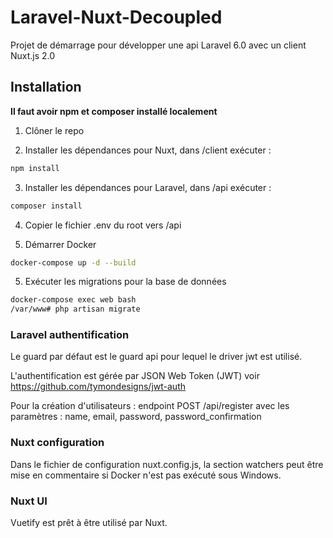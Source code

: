 # Laravel-Nuxt-Decoupled

Projet de démarrage pour développer une api Laravel 6.0 avec un client Nuxt.js 2.0

## Installation

**Il faut avoir npm et composer installé localement**

1) Clôner le repo 

2) Installer les dépendances pour Nuxt, dans /client exécuter :
```cmd
npm install
```

3) Installer les dépendances pour Laravel, dans /api exécuter :
```cmd
composer install
```

4) Copier le fichier .env du root vers /api

4) Démarrer Docker
```bash
docker-compose up -d --build
```

5) Exécuter les migrations pour la base de données
```bash
docker-compose exec web bash
/var/www# php artisan migrate
```

### Laravel authentification

Le guard par défaut est le guard api pour lequel le driver jwt est utilisé.

L'authentification est gérée par JSON Web Token (JWT) voir https://github.com/tymondesigns/jwt-auth

Pour la création d'utilisateurs : endpoint POST /api/register avec les paramètres : name, email, password, password_confirmation

### Nuxt configuration

Dans le fichier de configuration nuxt.config.js, la section watchers peut être mise en commentaire si Docker n'est pas exécuté sous Windows.

### Nuxt UI

Vuetify est prêt à être utilisé par Nuxt.

